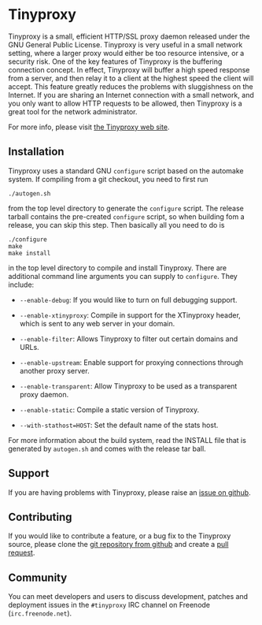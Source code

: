 # Tinyproxy

Tinyproxy is a small, efficient HTTP/SSL proxy daemon released under the
GNU General Public License.  Tinyproxy is very useful in a small network
setting, where a larger proxy would either be too resource intensive, or
a security risk.  One of the key features of Tinyproxy is the buffering
connection concept.  In effect, Tinyproxy will buffer a high speed
response from a server, and then relay it to a client at the highest
speed the client will accept.  This feature greatly reduces the problems
with sluggishness on the Internet.  If you are sharing an Internet
connection with a small network, and you only want to allow HTTP
requests to be allowed, then Tinyproxy is a great tool for the network
administrator.

For more info, please visit [the Tinyproxy web site](https://tinyproxy.github.io/).


## Installation

Tinyproxy uses a standard GNU `configure` script based on the automake
system.  If compiling from a git checkout, you need to first run

```
./autogen.sh
```

from the top level directory to generate the `configure` script.
The release tarball contains the pre-created `configure` script,
so when building fom a release, you can skip this step.
Then basically all you need to do is


```
./configure
make
make install
```

in the top level directory to compile and install Tinyproxy. There are
additional command line arguments you can supply to `configure`. They
include:

- `--enable-debug`: 
If you would like to turn on full debugging support.

- `--enable-xtinyproxy`: 
Compile in support for the XTinyproxy header, which is sent to any
web server in your domain.

- `--enable-filter`: 
Allows Tinyproxy to filter out certain domains and URLs.

- `--enable-upstream`: 
Enable support for proxying connections through another proxy server.

- `--enable-transparent`: 
Allow Tinyproxy to be used as a transparent proxy daemon.

- `--enable-static`: 
Compile a static version of Tinyproxy.

- `--with-stathost=HOST`: 
Set the default name of the stats host.

For more information about the build system, read the INSTALL file
that is generated by `autogen.sh` and comes with the release tar ball.



## Support


If you are having problems with Tinyproxy, please raise an
[issue on github](https://github.com/tinyproxy/tinyproxy/issues).


## Contributing

If you would like to contribute a feature, or a bug fix to the Tinyproxy
source, please clone the
[git repository from github](https://github.com/tinyproxy/tinyproxy.git)
and create a [pull request](https://github.com/tinyproxy/tinyproxy/pulls).


## Community

You can meet developers and users to discuss development,
patches and deployment issues in the `#tinyproxy` IRC channel on
Freenode (`irc.freenode.net`).
